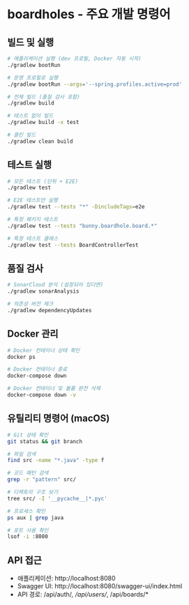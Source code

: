 # boardholes - 주요 개발 명령어

## 빌드 및 실행
```bash
# 애플리케이션 실행 (dev 프로필, Docker 자동 시작)
./gradlew bootRun

# 운영 프로필로 실행
./gradlew bootRun --args='--spring.profiles.active=prod'

# 전체 빌드 (품질 검사 포함)
./gradlew build

# 테스트 없이 빌드
./gradlew build -x test

# 클린 빌드
./gradlew clean build
```

## 테스트 실행
```bash
# 모든 테스트 (단위 + E2E)
./gradlew test

# E2E 테스트만 실행
./gradlew test --tests "*" -DincludeTags=e2e

# 특정 패키지 테스트
./gradlew test --tests "bunny.boardhole.board.*"

# 특정 테스트 클래스
./gradlew test --tests BoardControllerTest
```

## 품질 검사
```bash
# SonarCloud 분석 (설정되어 있다면)
./gradlew sonarAnalysis

# 의존성 버전 체크
./gradlew dependencyUpdates
```

## Docker 관리
```bash
# Docker 컨테이너 상태 확인
docker ps

# Docker 컨테이너 종료
docker-compose down

# Docker 컨테이너 및 볼륨 완전 삭제
docker-compose down -v
```

## 유틸리티 명령어 (macOS)
```bash
# Git 상태 확인
git status && git branch

# 파일 검색
find src -name "*.java" -type f

# 코드 패턴 검색
grep -r "pattern" src/

# 디렉토리 구조 보기
tree src/ -I '__pycache__|*.pyc'

# 프로세스 확인
ps aux | grep java

# 포트 사용 확인
lsof -i :8080
```

## API 접근
- 애플리케이션: http://localhost:8080
- Swagger UI: http://localhost:8080/swagger-ui/index.html
- API 경로: /api/auth/*, /api/users/*, /api/boards/*